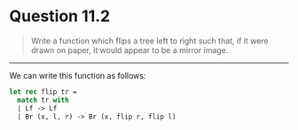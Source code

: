 # Question 11.2

> Write a function which flips a tree left to right such that, if it were drawn on paper, it would appear to be a mirror image.

---

We can write this function as follows:
```ocaml
let rec flip tr =
  match tr with
  | Lf -> Lf
  | Br (x, l, r) -> Br (x, flip r, flip l)
```
